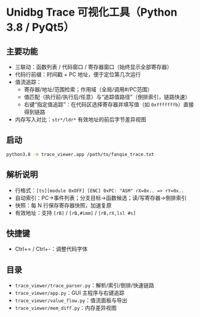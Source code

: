 # Unidbg Trace 可视化工具（Python 3.8 / PyQt5）

## 主要功能
- 三联动：函数列表 / 代码窗口 / 寄存器窗口（始终显示全部寄存器）
- 代码行前缀：时间戳 + PC 地址，便于定位第几次运行
- 值流追踪：
  - 寄存器/地址/范围检索；作用域（全局/调用#/PC范围）
  - 值匹配（执行前/执行后/任意）与“追踪值路径”（倒排索引，链路快速）
  - 右键“指定值追踪”：在代码区选择寄存器并填写值（如 `0xfffffffb`）直接得到链路
- 内存写入对比：`str*/ldr*` 有效地址的前后字节差异视图

## 启动
```bash
python3.8 -m trace_viewer.app /path/to/fanqie_trace.txt
```

## 解析说明
- 行格式：`[ts][module 0xOFF] [ENC] 0xPC: "ASM" rX=0x.. => rY=0x..`
- 自动索引：PC→事件列表；分支目标→函数候选；读/写寄存器→倒排索引
- 快照：每 N 行保存寄存器快照，加速复原
- 有效地址：支持 `[rB]` / `[rB,#imm]` / `[rB,rX,lsl #s]`

## 快捷键
- Ctrl+= / Ctrl+-：调整代码字体

## 目录
- `trace_viewer/trace_parser.py`：解析/索引/倒排/快速链路
- `trace_viewer/app.py`：GUI 主程序与右键追踪
- `trace_viewer/value_flow.py`：值流面板与导出
- `trace_viewer/mem_diff.py`：内存差异视图


